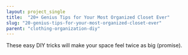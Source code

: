 ```yaml
---
layout: project_single
title:  "20+ Genius Tips for Your Most Organized Closet Ever"
slug: "20-genius-tips-for-your-most-organized-closet-ever"
parent: "clothing-organization-diy"
---
```

These easy DIY tricks will make your space feel twice as big (promise).